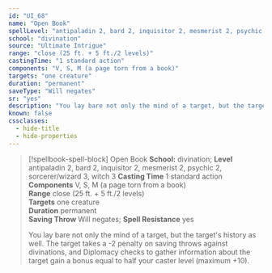 ```yaml
---
id: "UI_68"
name: "Open Book"
spellLevel: "antipaladin 2, bard 2, inquisitor 2, mesmerist 2, psychic 2, sorcerer/wizard 3, witch 3"
school: "divination"
source: "Ultimate Intrigue"
range: "close (25 ft. + 5 ft./2 levels)"
castingTime: "1 standard action"
components: "V, S, M (a page torn from a book)"
targets: "one creature"
duration: "permanent"
saveType: "Will negates"
sr: "yes"
description: "You lay bare not only the mind of a target, but the target's history as well. The target takes a -2 penalty on saving throws against  divinations, and Diplomacy checks to gather information about the target gain a bonus equal to half your caster level (maximum +10)."
known: false
cssclasses:
  - hide-title
  - hide-properties
---
```


> [!spellbook-spell-block] Open Book
> **School:** divination; **Level** antipaladin 2, bard 2, inquisitor 2, mesmerist 2, psychic 2, sorcerer/wizard 3, witch 3
> **Casting Time** 1 standard action  
> **Components** V, S, M (a page torn from a book)  
> **Range** close (25 ft. + 5 ft./2 levels)  
> **Targets** one creature  
> **Duration** permanent  
> **Saving Throw** Will negates; **Spell Resistance** yes
> 
> You lay bare not only the mind of a target, but the target's history as well. The target takes a -2 penalty on saving throws against  divinations, and Diplomacy checks to gather information about the target gain a bonus equal to half your caster level (maximum +10).